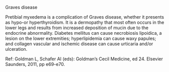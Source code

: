 Graves disease

Pretibial myxedema is a complication of Graves disease, whether it presents as hypo-or hyperthyroidism. It is a dermopathy that most often occurs in the lower legs and results from increased deposition of mucin due to the endocrine abnormality. Diabetes mellitus can cause necrobiosis lipoidica, a lesion on the lower extremities; hyperlipidemia can cause waxy papules; and collagen vascular and ischemic disease can cause urticaria and/or ulceration.

Ref: Goldman L, Schafer AI (eds): Goldman’s Cecil Medicine, ed 24. Elsevier Saunders, 2011, pp e69-e70.